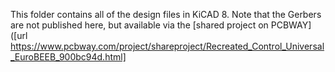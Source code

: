 This folder contains all of the design files in KiCAD 8.
Note that the Gerbers are not published here, but available via the [shared project on PCBWAY]([url https://www.pcbway.com/project/shareproject/Recreated_Control_Universal_EuroBEEB_900bc94d.html]
